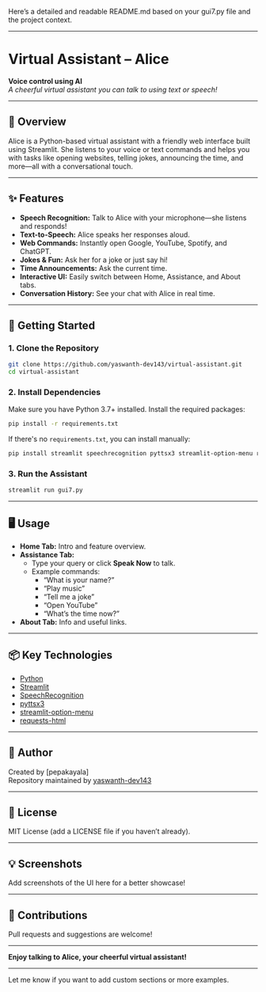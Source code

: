 Here’s a detailed and readable README.md based on your gui7.py file and the project context.

---

# Virtual Assistant – Alice

**Voice control using AI**  
_A cheerful virtual assistant you can talk to using text or speech!_

---

## 🧠 Overview

Alice is a Python-based virtual assistant with a friendly web interface built using Streamlit. She listens to your voice or text commands and helps you with tasks like opening websites, telling jokes, announcing the time, and more—all with a conversational touch.

---

## ✨ Features

- **Speech Recognition:** Talk to Alice with your microphone—she listens and responds!
- **Text-to-Speech:** Alice speaks her responses aloud.
- **Web Commands:** Instantly open Google, YouTube, Spotify, and ChatGPT.
- **Jokes & Fun:** Ask her for a joke or just say hi!
- **Time Announcements:** Ask the current time.
- **Interactive UI:** Easily switch between Home, Assistance, and About tabs.
- **Conversation History:** See your chat with Alice in real time.

---

## 🚀 Getting Started

### 1. Clone the Repository

```bash
git clone https://github.com/yaswanth-dev143/virtual-assistant.git
cd virtual-assistant
```

### 2. Install Dependencies

Make sure you have Python 3.7+ installed. Install the required packages:

```bash
pip install -r requirements.txt
```

If there's no `requirements.txt`, you can install manually:

```bash
pip install streamlit speechrecognition pyttsx3 streamlit-option-menu requests-html
```

### 3. Run the Assistant

```bash
streamlit run gui7.py
```

---

## 🖥️ Usage

- **Home Tab:** Intro and feature overview.
- **Assistance Tab:**
  - Type your query or click **Speak Now** to talk.
  - Example commands:
    - “What is your name?”
    - “Play music”
    - “Tell me a joke”
    - “Open YouTube”
    - “What’s the time now?”
- **About Tab:** Info and useful links.

---

## 📦 Key Technologies

- [Python](https://www.python.org/)
- [Streamlit](https://streamlit.io/)
- [SpeechRecognition](https://pypi.org/project/SpeechRecognition/)
- [pyttsx3](https://pypi.org/project/pyttsx3/)
- [streamlit-option-menu](https://github.com/victoryhb/streamlit-option-menu)
- [requests-html](https://pypi.org/project/requests-html/)

---

## 👤 Author

Created by [pepakayala]  
Repository maintained by [yaswanth-dev143](https://github.com/yaswanth-dev143)

---

## 📄 License

MIT License (add a LICENSE file if you haven’t already).

---

## 💡 Screenshots

Add screenshots of the UI here for a better showcase!

---

## 🤝 Contributions

Pull requests and suggestions are welcome!

---

**Enjoy talking to Alice, your cheerful virtual assistant!**

---

Let me know if you want to add custom sections or more examples.
